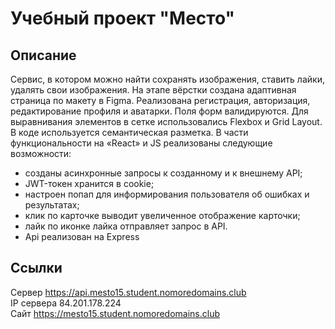 
# Учебный проект "Место"
## Описание
Сервис, в котором можно найти сохранять изображения, ставить лайки, удалять свои изображения. На этапе вёрстки создана адаптивная страница по макету в Figma. Реализована регистрация, авторизация, редактирование профиля и аватарки. Поля форм валидируются. Для выравнивания элементов в сетке использовались Flexbox и Grid Layout. В коде используется семантическая разметка. В части функциональности на «React» и JS реализованы следующие возможности:

* созданы асинхронные запросы к созданному и к внешнему API;
* JWT-токен хранится в cookie;
* настроен попап для информирования пользователя об ошибках и результатах;
* клик по карточке выводит увеличенное отображение карточки;
* лайк по иконке лайка отправляет запрос в API. 
* Api реализован на Express

## Ссылки
 Сервер https://api.mesto15.student.nomoredomains.club<br/>
 IP сервера 84.201.178.224<br/>
 Сайт https://mesto15.student.nomoredomains.club<br/>
 